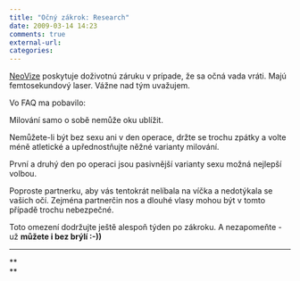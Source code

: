 ```yaml
---
title: "Očný zákrok: Research"
date: 2009-03-14 14:23
comments: true
external-url:
categories:
---
```

[NeoVize][1] poskytuje doživotnú záruku v prípade, že sa očná vada vráti. Majú femtosekundový laser. Vážne nad tým uvažujem.  
  
Vo FAQ ma pobavilo:   
  


Milování samo o sobě nemůže oku ublížit.

Nemůžete-li být bez sexu ani v den operace, držte se trochu zpátky a volte méně atletické a upřednostňujte něžné varianty milování.

První a druhý den po operaci jsou pasivnější varianty sexu možná nejlepší volbou.

Poproste partnerku, aby vás tentokrát nelíbala na víčka a nedotýkala se vašich očí. Zejména partnerčin nos a dlouhé vlasy mohou být v tomto případě trochu nebezpečné.

Toto omezení dodržujte ještě alespoň týden po zákroku. A nezapomeňte - už **můžete i bez brýlí :-))**

  
****

**  
**

  [1]: http://neovize.cz/cs/

